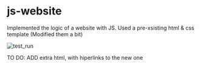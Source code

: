# js-website
 Implemented the logic of a website with JS. Used a pre-xsisting html & css template (Modified them a bit)
 
 ![test_run](https://user-images.githubusercontent.com/64340009/138205444-39644928-89a5-4acc-aba2-eaca0a95e3fb.gif)
 
 TO DO:
 ADD extra html, with hiperlinks to the new one
